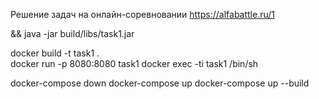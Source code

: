 Решение задач на онлайн-соревновании https://alfabattle.ru/1


&& java -jar build/libs/task1.jar

docker build -t task1 .  
docker run -p 8080:8080 task1 
docker exec -ti task1 /bin/sh 

docker-compose down
docker-compose up
docker-compose up --build
